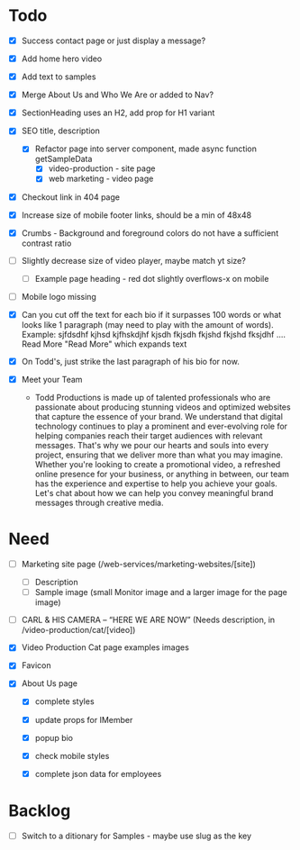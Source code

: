 # Todo
- [x] Success contact page or just display a message?
- [x] Add home hero video
- [x] Add text to samples
- [x] Merge About Us and Who We Are or added to Nav?
- [x] SectionHeading uses an H2, add prop for H1 variant
- [x] SEO title, description
  - [x] Refactor page into server component, made async function getSampleData
    - [x] video-production -  site page
    - [x] web marketing -   video page
- [x] Checkout link in 404 page
- [x] Increase size of mobile footer links, should be a min of 48x48
- [x] Crumbs - Background and foreground colors do not have a sufficient contrast ratio
- [ ] Slightly decrease size of video player, maybe match yt size?
  - [ ] Example page heading - red dot slightly overflows-x on mobile
- [ ] Mobile logo missing

- [x] Can you cut off the text for each bio if it surpasses 100 words or what looks like 1 paragraph (may need to play with the amount of words).
  Example:  sjfdsdhf kjhsd kjfhskdjhf kjsdh fkjsdh fkjshd fkjshd fksjdhf .... Read More
  "Read More" which expands text
- [x]  On Todd's, just strike the last paragraph of his bio for now.
- [x] Meet your Team
  - Todd Productions is made up of talented professionals who are passionate about producing stunning videos and optimized websites that capture the essence of your brand. We understand that digital technology continues to play a prominent and ever-evolving role for helping companies reach their target audiences with relevant messages. That's why we pour our hearts and souls into every project, ensuring that we deliver more than what you may imagine. Whether you're looking to create a promotional video, a refreshed online presence for your business, or anything in between, our team has the experience and expertise to help you achieve your goals. Let's chat about how we can help you convey meaningful brand messages through creative media.


# Need
- [ ] Marketing site page (/web-services/marketing-websites/[site])
  - [ ] Description
  - [ ] Sample image (small Monitor image and a larger image for the page image)
- [ ] CARL & HIS CAMERA – “HERE WE ARE NOW” (Needs description, in /video-production/cat/[video])
- [x] Video Production Cat page examples images
- [x] Favicon


- [x] About Us page
  - [x] complete styles
  - [x] update props for IMember
  - [x] popup bio
  - [x] check mobile styles
  - [x] complete json data for employees


# Backlog
- [ ] Switch to a ditionary for Samples - maybe use slug as the key
